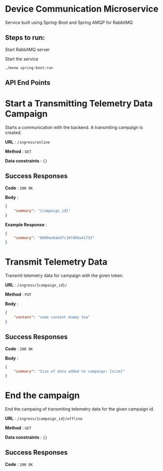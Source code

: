 # Device Communication Microservice

Service built using Spring-Boot and Spring AMQP for RabbitMQ

## Steps to run:

Start RabbitMQ server

Start the service 
``` 
./mvnw spring-boot:run
``` 


## API End Points

# Start a Transmitting Telemetry Data Campaign

Starts a communication with the backend. A transmiting campaign is created.

**URL** : `/ingress/online`

**Method** : `GET`

**Data constraints** : `{}`

## Success Responses

**Code** : `200 OK`

**Body** :

```json
{
    "summary": "{campaign_id}"
}
```
**Example Response** : 

```json
{
    "summary": "6009ee8abd7c107d60a41733"
}
```

# Transmit Telemetry Data

Transmit telemetry data for campaign with the given token.

**URL** : `/ingress/{campaign_id}/`

**Method** : `PUT`

**Body** :
 
```json
{
	"content": "some content dummy tea"
}
```

## Success Responses

**Code** : `200 OK`

**Body** :

```json
{
    "summary": "Size of data added to campaign: {size}"
}
```

# End the campaign 

End the campaing of transmiting telemetry data for the given campaign id. 

**URL** : `/ingress/{campaign_id}/offline`

**Method** : `GET`

**Data constraints** : `{}`

## Success Responses

**Code** : `200 OK`







